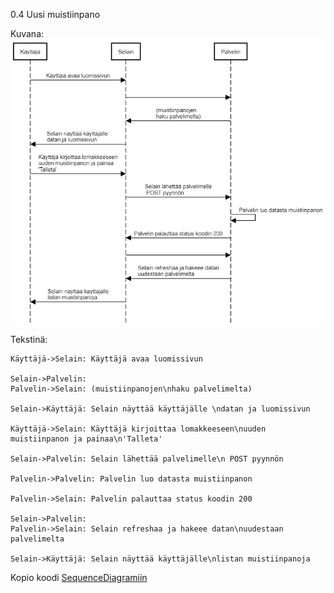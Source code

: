 0.4 Uusi muistiinpano

Kuvana:
![Kaavio](images/0.4.png)


Tekstinä:

```
Käyttäjä->Selain: Käyttäjä avaa luomissivun

Selain->Palvelin:
Palvelin->Selain: (muistiinpanojen\nhaku palvelimelta)

Selain->Käyttäjä: Selain näyttää käyttäjälle \ndatan ja luomissivun

Käyttäjä->Selain: Käyttäjä kirjoittaa lomakkeeseen\nuuden muistiinpanon ja painaa\n'Talleta'

Selain->Palvelin: Selain lähettää palvelimelle\n POST pyynnön

Palvelin->Palvelin: Palvelin luo datasta muistiinpanon

Palvelin->Selain: Palvelin palauttaa status koodin 200

Selain->Palvelin:
Palvelin->Selain: Selain refreshaa ja hakeee datan\nuudestaan palvelimelta

Selain->Käyttäjä: Selain näyttää käyttäjälle\nlistan muistiinpanoja
```

Kopio koodi [SequenceDiagramiin](https://sequencediagram.org/)